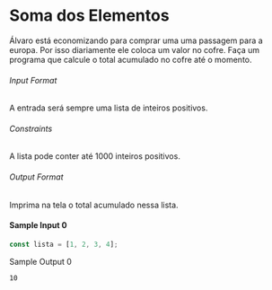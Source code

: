 # Soma dos Elementos

Álvaro está economizando para comprar uma uma passagem para a europa. Por isso diariamente ele coloca um valor no cofre. Faça um programa que calcule o total acumulado no cofre até o momento.

###### Input Format

A entrada será sempre uma lista de inteiros positivos.

###### Constraints

A lista pode conter até 1000 inteiros positivos.

###### Output Format

Imprima na tela o total acumulado nessa lista.

#### Sample Input 0

```javascript
const lista = [1, 2, 3, 4];
```

Sample Output 0

```
10
```
